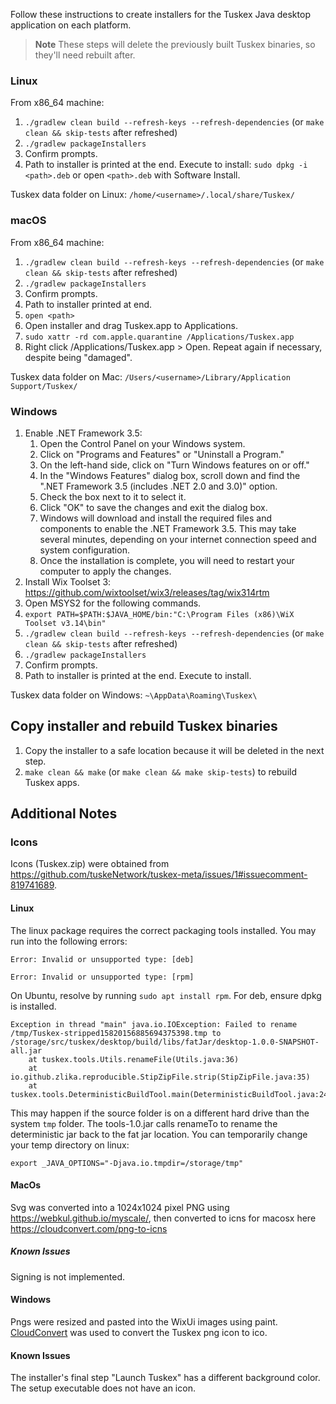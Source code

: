 Follow these instructions to create installers for the Tuskex Java desktop application on each platform.

> **Note**
> These steps will delete the previously built Tuskex binaries, so they'll need rebuilt after.

### Linux

From x86_64 machine:

1. `./gradlew clean build --refresh-keys --refresh-dependencies` (or `make clean && skip-tests` after refreshed)
2. `./gradlew packageInstallers`
3. Confirm prompts.
4. Path to installer is printed at the end. Execute to install: `sudo dpkg -i <path>.deb` or open `<path>.deb` with Software Install.

Tuskex data folder on Linux: `/home/<username>/.local/share/Tuskex/`

### macOS

From x86_64 machine:

1. `./gradlew clean build --refresh-keys --refresh-dependencies` (or `make clean && skip-tests` after refreshed)
2. `./gradlew packageInstallers`
3. Confirm prompts.
4. Path to installer printed at end.
5. `open <path>`
6. Open installer and drag Tuskex.app to Applications.
7. `sudo xattr -rd com.apple.quarantine /Applications/Tuskex.app`
8. Right click /Applications/Tuskex.app > Open. Repeat again if necessary, despite being "damaged".

Tuskex data folder on Mac: `/Users/<username>/Library/Application Support/Tuskex/`

### Windows

1. Enable .NET Framework 3.5:
    1. Open the Control Panel on your Windows system.
    2. Click on "Programs and Features" or "Uninstall a Program."
    3. On the left-hand side, click on "Turn Windows features on or off."
    4. In the "Windows Features" dialog box, scroll down and find the ".NET Framework 3.5 (includes .NET 2.0 and 3.0)" option.
    5. Check the box next to it to select it.
    6. Click "OK" to save the changes and exit the dialog box.
    7. Windows will download and install the required files and components to enable the .NET Framework 3.5. This may take several minutes, depending on your internet connection speed and system configuration.
    8. Once the installation is complete, you will need to restart your computer to apply the changes.
2. Install Wix Toolset 3: https://github.com/wixtoolset/wix3/releases/tag/wix314rtm
3. Open MSYS2 for the following commands.
4. `export PATH=$PATH:$JAVA_HOME/bin:"C:\Program Files (x86)\WiX Toolset v3.14\bin"`
5. `./gradlew clean build --refresh-keys --refresh-dependencies` (or `make clean && skip-tests` after refreshed)
6. `./gradlew packageInstallers`
7. Confirm prompts.
8. Path to installer is printed at the end. Execute to install.

Tuskex data folder on Windows: `~\AppData\Roaming\Tuskex\`

## Copy installer and rebuild Tuskex binaries

1. Copy the installer to a safe location because it will be deleted in the next step.
2. `make clean && make` (or `make clean && make skip-tests`) to rebuild Tuskex apps.


## Additional Notes

### Icons

Icons (Tuskex.zip) were obtained from https://github.com/tuskeNetwork/tuskex-meta/issues/1#issuecomment-819741689.

#### Linux

The linux package requires the correct packaging tools installed. You may run into the following errors:

```
Error: Invalid or unsupported type: [deb]
```
```
Error: Invalid or unsupported type: [rpm]
```

On Ubuntu, resolve by running `sudo apt install rpm`. For deb, ensure dpkg is installed.

```
Exception in thread "main" java.io.IOException: Failed to rename /tmp/Tuskex-stripped15820156885694375398.tmp to /storage/src/tuskex/desktop/build/libs/fatJar/desktop-1.0.0-SNAPSHOT-all.jar
	at tuskex.tools.Utils.renameFile(Utils.java:36)
	at io.github.zlika.reproducible.StipZipFile.strip(StipZipFile.java:35)
	at tuskex.tools.DeterministicBuildTool.main(DeterministicBuildTool.java:24)

```

This may happen if the source folder is on a different hard drive than the system `tmp` folder. The tools-1.0.jar calls renameTo to rename the deterministic jar back to the fat jar location. You can temporarily change your temp directory on linux:

```
export _JAVA_OPTIONS="-Djava.io.tmpdir=/storage/tmp"
```

#### MacOs

Svg was converted into a 1024x1024 pixel PNG using https://webkul.github.io/myscale/, then converted to icns for macosx
here https://cloudconvert.com/png-to-icns

##### Known Issues

Signing is not implemented.

#### Windows

Pngs were resized and pasted into the WixUi images using paint. [CloudConvert](https://cloudconvert.com) was used to convert the Tuskex png icon to ico.

#### Known Issues

The installer's final step "Launch Tuskex" has a different background color. The setup executable does not have an icon.
